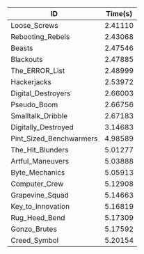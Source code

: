 |ID|Time(s)|
|-|-|
|Loose_Screws|2.41110|
|Rebooting_Rebels|2.43068|
|Beasts|2.47546|
|Blackouts|2.47885|
|The_ERROR_List|2.48999|
|Hackerjacks|2.53972|
|Digital_Destroyers|2.66003|
|Pseudo_Boom|2.66756|
|Smalltalk_Dribble|2.67183|
|Digitally_Destroyed|3.14683|
|Pint_Sized_Benchwarmers|4.98589|
|The_Hit_Blunders|5.01277|
|Artful_Maneuvers|5.03888|
|Byte_Mechanics|5.05913|
|Computer_Crew|5.12908|
|Grapevine_Squad|5.14663|
|Key_to_Innovation|5.16819|
|Rug_Heed_Bend|5.17309|
|Gonzo_Brutes|5.17592|
|Creed_Symbol|5.20154|
